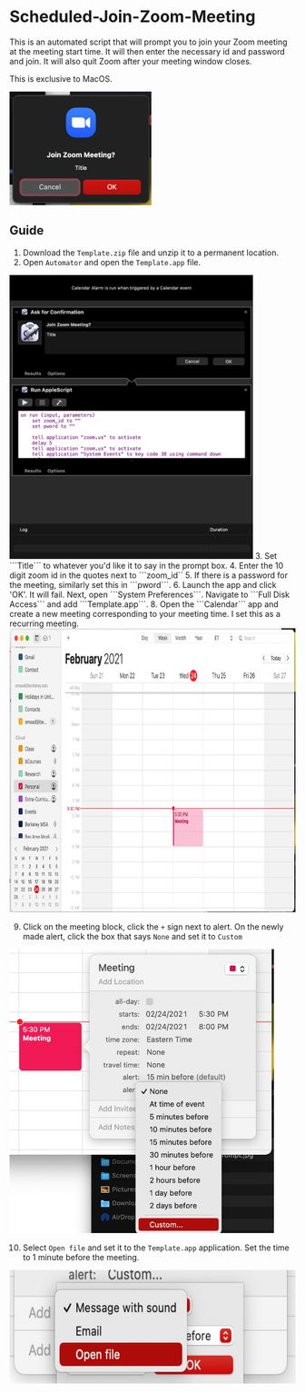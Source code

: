 # Scheduled-Join-Zoom-Meeting

This is an automated script that will prompt you to join your Zoom meeting at the meeting start time. It will then enter the necessary id and password and join. It will also quit Zoom after your meeting window closes. 

This is exclusive to MacOS.

<img src="https://github.com/EmaadKhwaja/Scheduled-Join-Zoom-Meeting/blob/main/Images/Prompt.jpg?raw=true" height="200">

## Guide

1. Download the ```Template.zip``` file and unzip it to a permanent location.
2. Open ```Automator``` and open the ```Template.app``` file.
<img src="https://github.com/EmaadKhwaja/Scheduled-Join-Zoom-Meeting/blob/main/Images/Automator.jpg?raw=true" height="500">
3. Set ```Title``` to whatever you'd like it to say in the prompt box.
4. Enter the 10 digit zoom id in the quotes next to ```zoom_id``
5. If there is a password for the meeting, similarly set this in ```pword```.
6. Launch the app and click 'OK'. It will fail. Next, open ```System Preferences```. Navigate to ```Full Disk Access``` and add ```Template.app```. 
8. Open the ```Calendar``` app and create a new meeting corresponding to your meeting time. I set this as a recurring meeting.
<img src="https://github.com/EmaadKhwaja/Scheduled-Join-Zoom-Meeting/blob/main/Images/meeting.jpg?raw=true" height="500">

9. Click on the meeting block, click the ```+``` sign next to alert. On the newly made alert, click the box that says ```None``` and set it to ```Custom```
<img src="https://github.com/EmaadKhwaja/Scheduled-Join-Zoom-Meeting/blob/main/Images/CustomAlert.jpg?raw=true" height="500">

10. Select ```Open file``` and set it to the ```Template.app``` application. Set the time to 1 minute before the meeting.
<img src="https://github.com/EmaadKhwaja/Scheduled-Join-Zoom-Meeting/blob/main/Images/OpenFile.jpg?raw=true" height="200">
